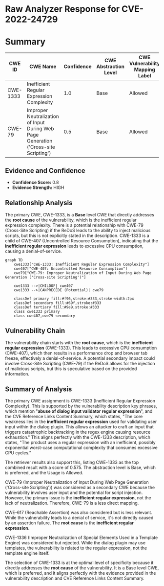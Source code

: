# Raw Analyzer Response for CVE-2022-24729

# Summary
| CWE ID | CWE Name | Confidence | CWE Abstraction Level | CWE Vulnerability Mapping Label | CWE-Vulnerability Mapping Notes |
|---|---|---|---|---|---|
| CWE-1333 | Inefficient Regular Expression Complexity | 1.0 | Base | Allowed | Primary CWE |
| CWE-79 | Improper Neutralization of Input During Web Page Generation ('Cross-site Scripting') | 0.5 | Base | Allowed | Secondary CWE Candidate |

## Evidence and Confidence

*   **Confidence Score:** 0.8
*   **Evidence Strength:** HIGH

## Relationship Analysis
The primary CWE, CWE-1333, is a **Base** level CWE that directly addresses the **root cause** of the vulnerability, which is the inefficient regular expression complexity. There is a potential relationship with CWE-79 (Cross-Site Scripting) if the ReDoS leads to the ability to inject malicious scripts, but this is not explicitly stated in the description. CWE-1333 is a child of CWE-407 (Uncontrolled Resource Consumption), indicating that the **inefficient regular expression** leads to excessive CPU consumption, causing a denial-of-service.

```mermaid
graph TD
    cwe1333["CWE-1333: Inefficient Regular Expression Complexity"]
    cwe407["CWE-407: Uncontrolled Resource Consumption"]
    cwe79["CWE-79: Improper Neutralization of Input During Web Page Generation ('Cross-site Scripting')"]
    
    cwe1333 -->|CHILDOF| cwe407
    cwe1333 -->|CANPRECEDE (Potential)| cwe79
    
    classDef primary fill:#f96,stroke:#333,stroke-width:2px
    classDef secondary fill:#69f,stroke:#333
    classDef tertiary fill:#9e9,stroke:#333
    class cwe1333 primary
    class cwe407,cwe79 secondary
```

## Vulnerability Chain
The vulnerability chain starts with the **root cause**, which is the **inefficient regular expression** (CWE-1333). This leads to excessive CPU consumption (CWE-407), which then results in a performance drop and browser tab freeze, effectively a denial-of-service. A potential secondary impact could involve Cross-Site Scripting (CWE-79) if the ReDoS allows for the injection of malicious scripts, but this is speculative based on the provided information.

## Summary of Analysis
The primary CWE assignment is CWE-1333 (Inefficient Regular Expression Complexity). This is supported by the vulnerability description key phrases, which mention "**abuse of dialog input validator regular expression**", and the CVE Reference Links Content Summary, which states, "The core weakness lies in the **inefficient regular expression** used for validating user input within the dialog plugin. This allows an attacker to craft an input that triggers catastrophic backtracking in the regex engine causing resource exhaustion." This aligns perfectly with the CWE-1333 description, which states, "The product uses a regular expression with an inefficient, possibly exponential worst-case computational complexity that consumes excessive CPU cycles."

The retriever results also support this, listing CWE-1333 as the top combined result with a score of 0.575. The abstraction level is Base, which is preferred, and the Usage is Allowed.

CWE-79 (Improper Neutralization of Input During Web Page Generation ('Cross-site Scripting')) was considered as a secondary CWE because the vulnerability involves user input and the potential for script injection. However, the primary issue is the **inefficient regular expression**, not the lack of neutralization. Therefore, CWE-79 is a less direct mapping.

CWE-617 (Reachable Assertion) was also considered but is less relevant. While the vulnerability leads to a denial of service, it's not directly caused by an assertion failure. The **root cause** is the **inefficient regular expression**.

CWE-1336 (Improper Neutralization of Special Elements Used in a Template Engine) was considered but rejected. While the dialog plugin may use templates, the vulnerability is related to the regular expression, not the template engine itself.

The selection of CWE-1333 is at the optimal level of specificity because it directly addresses the **root cause** of the vulnerability. It is a Base level CWE, which is preferred, and it aligns perfectly with the evidence provided in the vulnerability description and CVE Reference Links Content Summary.